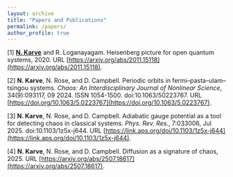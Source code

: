 ```yaml
---
layout: archive
title: "Papers and Publications"
permalink: /papers/
author_profile: true
---
```



[1] <u>**N. Karve**</u> and R. Loganayagam. Heisenberg picture for open quantum systems, 2020. URL [https://arxiv.org/abs/2011.15118](https://arxiv.org/abs/2011.15118).

[2] **N. Karve**, N. Rose, and D. Campbell. Periodic orbits in fermi–pasta–ulam–tsingou systems. *Chaos: An Interdisciplinary Journal of Nonlinear Science*, 34(9):093117, 09 2024. ISSN 1054-1500. doi:10.1063/50223767. URL [https://doi.org/10.1063/5.0223767](https://doi.org/10.1063/5.0223767).

[3] **N. Karve**, N. Rose, and D. Campbell. Adiabatic gauge potential as a tool for detecting chaos in classical systems. *Phys. Rev. Res.*, 7:033006, Jul 2025. doi:10.1103/1z5x-j644. URL [https://link.aps.org/doi/10.1103/1z5x-j644](https://link.aps.org/doi/10.1103/1z5x-j644).

[4] **N. Karve**, N. Rose, and D. Campbell. Diffusion as a signature of chaos, 2025. URL [https://arxiv.org/abs/2507.18617](https://arxiv.org/abs/2507.18617).